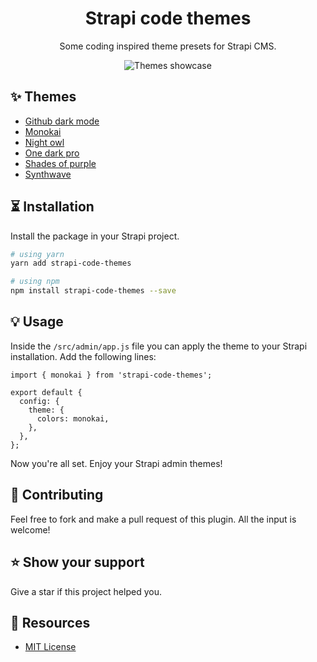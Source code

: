 <div align="center">
<h1>Strapi code themes</h1>
<p style="margin-top: 0;">Some coding inspired theme presets for Strapi CMS.</p>
<img src="https://github.com/boazpoolman/strapi-code-themes/tree/master/.github/showcase.gif" alt="Themes showcase" />
</div>

## ✨ Themes

- [Github dark mode](https://github.com/boazpoolman/strapi-code-themes/tree/master/.github/screenshots/githubDarkMode.png)
- [Monokai](https://github.com/boazpoolman/strapi-code-themes/tree/master/.github/screenshots/monokai.png)
- [Night owl](https://github.com/boazpoolman/strapi-code-themes/tree/master/.github/screenshots/nightOwl.png)
- [One dark pro](https://github.com/boazpoolman/strapi-code-themes/tree/master/.github/screenshots/oneDarkPro.png)
- [Shades of purple](https://github.com/boazpoolman/strapi-code-themes/tree/master/.github/screenshots/shadesOfPurple.png)
- [Synthwave](https://github.com/boazpoolman/strapi-code-themes/tree/master/.github/screenshots/synthwave.png)

## ⏳ Installation

Install the package in your Strapi project.

```bash
# using yarn
yarn add strapi-code-themes

# using npm
npm install strapi-code-themes --save
```

## 💡 Usage

Inside the `/src/admin/app.js` file you can apply the theme to your Strapi installation. Add the following lines:

```
import { monokai } from 'strapi-code-themes';

export default {
  config: {
    theme: {
      colors: monokai,
    },
  },
};
```

Now you're all set. Enjoy your Strapi admin themes!

## 🤝 Contributing

Feel free to fork and make a pull request of this plugin. All the input is welcome!

## ⭐️ Show your support

Give a star if this project helped you.

## 📝 Resources

- [MIT License](LICENSE.md)
